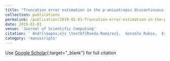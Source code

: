 ```yaml
---
title: "Truncation error estimation in the p-anisotropic discontinuous Galerkin spectral element method"
collection: publications
permalink: /publication/2019-01-01-Truncation-error-estimation-in-the-p-anisotropic-discontinuous-Galerkin-spectral-element-method
date: 2019-01-01
venue: 'Journal of Scientific Computing'
citation: ' Andr{\&apos;e}s \textbf{Rueda-Ramírez},  Gonzalo Rubio,  Esteban Ferrer,  Eusebio Valero, &quot;Truncation error estimation in the p-anisotropic discontinuous Galerkin spectral element method.&quot; Journal of Scientific Computing, 2019.'
category: 'manuscripts'
---
```

Use [Google Scholar](https://scholar.google.com/scholar?q=Truncation+error+estimation+in+the+p+anisotropic+discontinuous+Galerkin+spectral+element+method){:target="_blank"} for full citation
